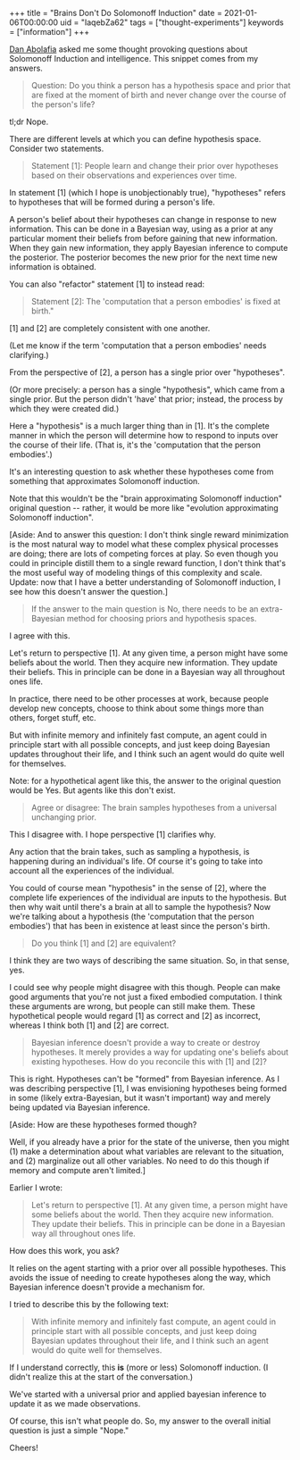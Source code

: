+++
title = "Brains Don't Do Solomonoff Induction"
date = 2021-01-06T00:00:00
uid = "IaqebZa62"
tags = ["thought-experiments"]
keywords = ["information"]
+++

[Dan Abolafia](http://zhat.io/) asked me some thought provoking questions about Solomonoff Induction and intelligence. This snippet comes from my answers.

> Question: Do you think a person has a hypothesis space and prior that are fixed at the moment of birth and never change over the course of the person's life?

tl;dr Nope.

There are different levels at which you can define hypothesis space. Consider two statements.

> Statement [1]: People learn and change their prior over hypotheses based on their observations and experiences over time.

In statement [1] (which I hope is unobjectionably true), "hypotheses" refers to hypotheses that will be formed during a person's life.

A person's belief about their hypotheses can change in response to new information. This can be done in a Bayesian way, using as a prior at any particular moment their beliefs from before gaining that new information. When they gain new information, they apply Bayesian inference to compute the posterior. The posterior becomes the new prior for the next time new information is obtained.

You can also "refactor" statement [1] to instead read:

> Statement [2]: The 'computation that a person embodies' is fixed at birth."

[1] and [2] are completely consistent with one another.

(Let me know if the term 'computation that a person embodies' needs clarifying.)

From the perspective of [2], a person has a single prior over "hypotheses".

(Or more precisely: a person has a single "hypothesis", which came from a single prior. But the person didn't 'have' that prior; instead, the process by which they were created did.)

Here a "hypothesis" is a much larger thing than in [1]. It's the complete manner in which the person will determine how to respond to inputs over the course of their life. (That is, it's the 'computation that the person embodies'.)

It's an interesting question to ask whether these hypotheses come from something that approximates Solomonoff induction.

Note that this wouldn't be the "brain approximating Solomonoff induction" original question -- rather, it would be more like "evolution approximating Solomonoff induction".

[Aside: And to answer this question: I don't think single reward minimization is the most natural way to model what these complex physical processes are doing; there are lots of competing forces at play. So even though you could in principle distill them to a single reward function, I don't think that's the most useful way of modeling things of this complexity and scale. Update: now that I have a better understanding of Solomonoff induction, I see how this doesn't answer the question.]

> If the answer to the main question is No, there needs to be an extra-Bayesian method for choosing priors and hypothesis spaces.

I agree with this.

Let's return to perspective [1]. At any given time, a person might have some beliefs about the world. Then they acquire new information. They update their beliefs. This in principle can be done in a Bayesian way all throughout ones life.

In practice, there need to be other processes at work, because people develop new concepts, choose to think about some things more than others, forget stuff, etc.

But with infinite memory and infinitely fast compute, an agent could in principle start with all possible concepts, and just keep doing Bayesian updates throughout their life, and I think such an agent would do quite well for themselves.

Note: for a hypothetical agent like this, the answer to the original question would be Yes. But agents like this don't exist.

> Agree or disagree: The brain samples hypotheses from a universal unchanging prior.

This I disagree with. I hope perspective [1] clarifies why.

Any action that the brain takes, such as sampling a hypothesis, is happening during an individual's life. Of course it's going to take into account all the experiences of the individual.

You could of course mean "hypothesis" in the sense of [2], where the complete life experiences of the individual are inputs to the hypothesis. But then why wait until there's a brain at all to sample the hypothesis? Now we're talking about a hypothesis (the 'computation that the person embodies') that has been in existence at least since the person's birth.

> Do you think [1] and [2] are equivalent?

I think they are two ways of describing the same situation. So, in that sense, yes.

I could see why people might disagree with this though. People can make good arguments that you're not just a fixed embodied computation. I think these arguments are wrong, but people can still make them. These hypothetical people would regard [1] as correct and [2] as incorrect, whereas I think both [1] and [2] are correct.

> Bayesian inference doesn't provide a way to create or destroy hypotheses. It merely provides a way for updating one's beliefs about existing hypotheses. How do you reconcile this with [1] and [2]?

This is right. Hypotheses can't be "formed" from Bayesian inference. As I was describing perspective [1], I was envisioning hypotheses being formed in some (likely extra-Bayesian, but it wasn't important) way and merely being updated via Bayesian inference.

[Aside: How are these hypotheses formed though?

Well, if you already have a prior for the state of the universe, then you might (1) make a determination about what variables are relevant to the situation, and (2) marginalize out all other variables. No need to do this though if memory and compute aren't limited.]

Earlier I wrote:

> Let's return to perspective [1]. At any given time, a person might have some beliefs about the world. Then they acquire new information. They update their beliefs. This in principle can be done in a Bayesian way all throughout ones life.

How does this work, you ask?

It relies on the agent starting with a prior over all possible hypotheses. This avoids the issue of needing to create hypotheses along the way, which Bayesian inference doesn't provide a mechanism for.

I tried to describe this by the following text:

> With infinite memory and infinitely fast compute, an agent could in principle start with all possible concepts, and just keep doing Bayesian updates throughout their life, and I think such an agent would do quite well for themselves.

If I understand correctly, this __is__ (more or less) Solomonoff induction. (I didn't realize this at the start of the conversation.)

We've started with a universal prior and applied bayesian inference to update it as we made observations.

Of course, this isn't what people do. So, my answer to the overall initial question is just a simple "Nope."

Cheers!
